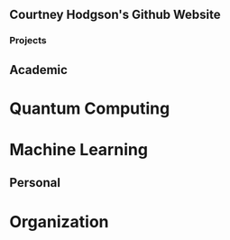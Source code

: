 ## Courtney Hodgson's Github Website


### Projects


## Academic
# Quantum Computing


# Machine Learning

## Personal 
# Organization

